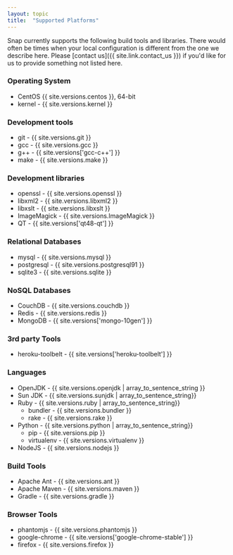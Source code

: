```yaml
---
layout: topic
title:  "Supported Platforms"
---
```


Snap currently supports the following build tools and libraries. There would often be times when your local configuration is different from the one we describe here. Please [contact us]({{ site.link.contact_us }}) if you'd like for us to provide something not listed here.

### Operating System

* CentOS {{ site.versions.centos }}, 64-bit
* kernel - {{ site.versions.kernel }}

### Development tools

* git - {{ site.versions.git }}
* gcc - {{ site.versions.gcc }}
* g++ - {{ site.versions['gcc-c++'] }}
* make - {{ site.versions.make }}

### Development libraries

* openssl - {{ site.versions.openssl }}
* libxml2 - {{ site.versions.libxml2 }}
* libxslt - {{ site.versions.libxslt }}
* ImageMagick - {{ site.versions.ImageMagick }}
* QT - {{ site.versions['qt48-qt'] }}

### Relational Databases

* mysql - {{ site.versions.mysql }}
* postgresql - {{ site.versions.postgresql91 }}
* sqlite3    - {{ site.versions.sqlite }}

### NoSQL Databases

* CouchDB - {{ site.versions.couchdb }}
* Redis - {{ site.versions.redis }}
* MongoDB - {{ site.versions['mongo-10gen'] }}

### 3rd party Tools

* heroku-toolbelt - {{ site.versions['heroku-toolbelt'] }}

### Languages

* OpenJDK - {{ site.versions.openjdk | array_to_sentence_string }}
* Sun JDK - {{ site.versions.sunjdk | array_to_sentence_string}}
* Ruby - {{ site.versions.ruby | array_to_sentence_string}}
  * bundler - {{ site.versions.bundler }}
  * rake - {{ site.versions.rake }}
* Python - {{ site.versions.python | array_to_sentence_string}}
  * pip - {{ site.versions.pip }}
  * virtualenv - {{ site.versions.virtualenv }}
* NodeJS - {{ site.versions.nodejs }}

### Build Tools

* Apache Ant - {{ site.versions.ant }}
* Apache Maven - {{ site.versions.maven }}
* Gradle - {{ site.versions.gradle }}

### Browser Tools

* phantomjs - {{ site.versions.phantomjs }}
* google-chrome - {{ site.versions['google-chrome-stable'] }}
* firefox - {{ site.versions.firefox }}
